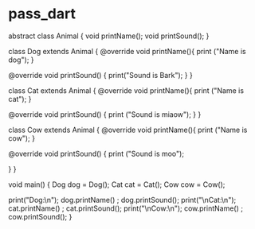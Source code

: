# pass_dart

abstract class Animal {
    void printName();
    void printSound();
}

class Dog extends Animal {
  @override
  void printName(){
    print ("Name is dog");
  }
  
  @override
  void printSound() {
    print("Sound is Bark");
  } 
}

class Cat extends Animal {
  @override
  void printName(){
    print ("Name is cat");
  }
  
  @override
  void printSound() {
    print ("Sound is miaow");
  }
}

class Cow extends Animal {
  @override
  void printName(){
    print ("Name is cow");
  }
  
  @override
  void printSound() {
    print ("Sound is moo");
    
  }
}
  
void main()
{
   Dog dog = Dog();
   Cat cat = Cat();
   Cow cow = Cow();
  
   print("Dog:\n"); 
     dog.printName() ;
     dog.printSound();
   print("\nCat:\n"); 
     cat.printName() ;
     cat.printSound(); 
   print("\nCow:\n"); 
     cow.printName() ;
     cow.printSound();
}
